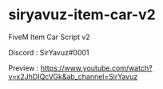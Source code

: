 # siryavuz-item-car-v2
FiveM Item Car Script v2

Discord : SirYavuz#0001

Preview : https://www.youtube.com/watch?v=x2JhDIQcVGk&ab_channel=SirYavuz
